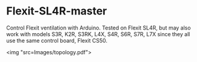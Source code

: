 # Flexit-SL4R-master
Control Flexit ventilation with Arduino. Tested on Flexit SL4R, but may also work with models S3R, K2R, S3RK, L4X, S4R, S6R, S7R, L7X since they all use the same control board, Flexit CS50.

<img "src=Images/topology.pdf">

